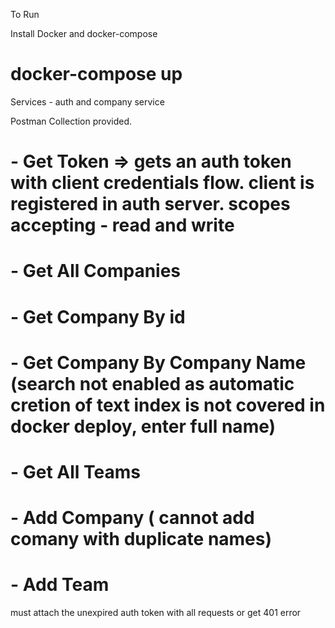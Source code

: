 To Run

Install Docker and docker-compose

# docker-compose up

Services - auth and company service

Postman Collection provided.

# - Get Token => gets an auth token with client credentials flow. client is registered in auth server. scopes accepting - read and write
# - Get All Companies
# - Get Company By id
# - Get Company By Company Name (search not enabled as automatic cretion of text index is not covered in docker deploy, enter full name)
# - Get All Teams
# - Add Company ( cannot add comany with duplicate names)
# - Add Team
must attach the unexpired auth token with all requests or get 401 error

